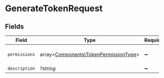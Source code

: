 # GenerateTokenRequest


## Fields

| Field                                                                                   | Type                                                                                    | Required                                                                                | Description                                                                             |
| --------------------------------------------------------------------------------------- | --------------------------------------------------------------------------------------- | --------------------------------------------------------------------------------------- | --------------------------------------------------------------------------------------- |
| `permissions`                                                                           | array<[Components\TokenPermissionType](../../Models/Components/TokenPermissionType.md)> | :heavy_minus_sign:                                                                      | Uprawnienia przypisane tokenowi.                                                        |
| `description`                                                                           | *?string*                                                                               | :heavy_minus_sign:                                                                      | Opis tokena.                                                                            |